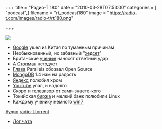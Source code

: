 +++
title = "Радио-Т 180"
date = "2010-03-28T07:53:00"
categories = [ "podcast",]
filename = "rt_podcast180"
image = "https://radio-t.com/images/radio-t/rt180.png"

+++

![](https://radio-t.com/images/radio-t/rt180.png)

- [Google](http://internet.cnews.ru/news/top/index.shtml?2010/03/23/383772) ушел из Китая по туманным причинам
- Необыкновенный, но забавный "[хедсет](http://www.engadget.com/2010/03/25/cell-mate-headset-heads-on/)"
- Британские [ученые](http://www.securitylab.ru/news/392194.php) наносят ответный удар
- А [Столман](http://www.linux.org.ru/news/gnu/4697488) негодует
- [Глава](http://cnews.ru/news/line/index.shtml?2010/03/25/384327) Parallels обозвал Open Source
- [MongoDB](http://www.opennet.ru/opennews/art.shtml?num=25969) 1.4 нам на радость
- [Яндекс](http://techcrunch.com/2010/03/26/yandex-google-chrome/) полюбил хром
- [YouTube](http://internet.cnews.ru/news/top/index.shtml?2010/03/25/384302) упал, и надолго
- Скоро и [телевизор](http://cnews.ru/news/top/index.shtml?2010/03/25/384285) от сами-знаете-кого
- Токийская [биржа](http://www.opennet.ru/opennews/art.shtml?num=25911) и мелкий банк полюбили Linux
- Каждому ученику немного [win7](http://cnews.ru/news/top/index.shtml?2010/03/24/384162)

[Аудио](https://archive.rucast.net/radio-t/media/rt_podcast180.mp3)
[radio-t.torrent](http://www.radio-t.com/torrents/rt_podcast180.mp3.torrent)

* [Лог чата](http://chat.radio-t.com/logs/radio-t-180.html)
<audio src="https://archive.rucast.net/radio-t/media/rt_podcast180.mp3" preload="none"></audio>